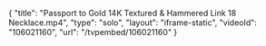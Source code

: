 {
    "title": "Passport to Gold 14K Textured &amp; Hammered Link 18 Necklace.mp4",
    "type": "solo",
    "layout": "iframe-static",
    "videoId": "106021160",
    "url": "\/tvpembed\/106021160"
}